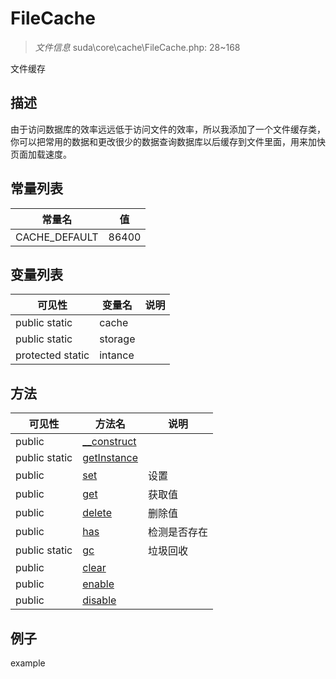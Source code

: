 #  FileCache 

> *文件信息* suda\core\cache\FileCache.php: 28~168


文件缓存


## 描述




由于访问数据库的效率远远低于访问文件的效率，所以我添加了一个文件缓存类，
你可以把常用的数据和更改很少的数据查询数据库以后缓存到文件里面，用来加快页面加载速度。
 
## 常量列表
| 常量名  |  值|
|--------|----|
 |CACHE_DEFAULT | 86400 | 
 
## 变量列表
| 可见性 |  变量名   | 说明 |
|--------|----|------|
 | public  static  | cache | | 
 | public  static  | storage | | 
 | protected  static  | intance | | 
## 方法

 
| 可见性 | 方法名 | 说明 |
|--------|-------|------|
 |  public  |[__construct](FileCache/__construct.md) |  |
 |  public  static|[getInstance](FileCache/getInstance.md) |  |
 |  public  |[set](FileCache/set.md) | 设置 |
 |  public  |[get](FileCache/get.md) | 获取值 |
 |  public  |[delete](FileCache/delete.md) | 删除值 |
 |  public  |[has](FileCache/has.md) | 检测是否存在 |
 |  public  static|[gc](FileCache/gc.md) | 垃圾回收 |
 |  public  |[clear](FileCache/clear.md) |  |
 |  public  |[enable](FileCache/enable.md) |  |
 |  public  |[disable](FileCache/disable.md) |  |
## 例子

example